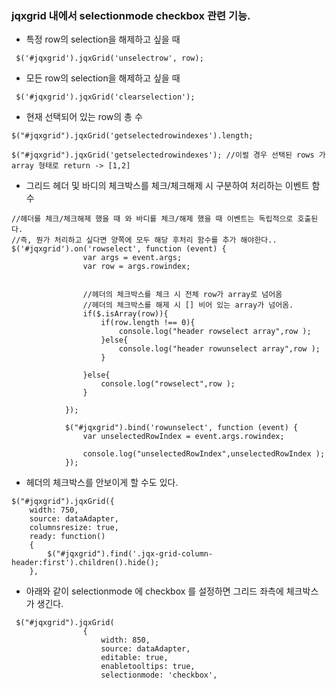 ### jqxgrid 내에서 selectionmode checkbox 관련 기능.

 - 특정 row의 selection을 해제하고 싶을 때
```
 $('#jqxgrid').jqxGrid('unselectrow', row);
```
 - 모든 row의 selection을 해제하고 싶을 때
```
 $('#jqxgrid').jqxGrid('clearselection');
```
 - 현재 선택되어 있는 row의 총 수
```
$("#jqxgrid").jqxGrid('getselectedrowindexes').length;

$("#jqxgrid").jqxGrid('getselectedrowindexes'); //이럴 경우 선택된 rows 가 array 형태로 return -> [1,2]
```

 - 그리드 헤더 및 바디의 체크박스를 체크/체크해제 시 구분하여 처리하는 이벤트 함수 
```
//헤더를 체크/체크해제 했을 때 와 바디를 체크/해제 했을 때 이벤트는 독립적으로 호출된다. 
//즉, 뭔가 처리하고 싶다면 양쪽에 모두 해당 후처리 함수를 추가 해야한다..
$('#jqxgrid').on('rowselect', function (event) {
                var args = event.args;
                var row = args.rowindex;


                //헤더의 체크박스를 체크 시 전체 row가 array로 넘어옴
                //헤더의 체크박스를 해제 시 [] 비어 있는 array가 넘어옴.
                if($.isArray(row)){
                    if(row.length !== 0){
                        console.log("header rowselect array",row );
                    }else{
                        console.log("header rowunselect array",row );
                    }

                }else{
                    console.log("rowselect",row );
                }

            });

            $("#jqxgrid").bind('rowunselect', function (event) {
                var unselectedRowIndex = event.args.rowindex;

                console.log("unselectedRowIndex",unselectedRowIndex );
            });
 ```
 
 - 헤더의 체크박스를 안보이게 할 수도 있다.
```
$("#jqxgrid").jqxGrid({
    width: 750,
    source: dataAdapter,
    columnsresize: true,
    ready: function()
    {
        $("#jqxgrid").find('.jqx-grid-column-header:first').children().hide();
    },
```

 - 아래와 같이 selectionmode 에 checkbox 를 설정하면 그리드 좌측에 체크박스가 생긴다.
```
 $("#jqxgrid").jqxGrid(
                {
                    width: 850,
                    source: dataAdapter,
                    editable: true,
                    enabletooltips: true,
                    selectionmode: 'checkbox',
```
